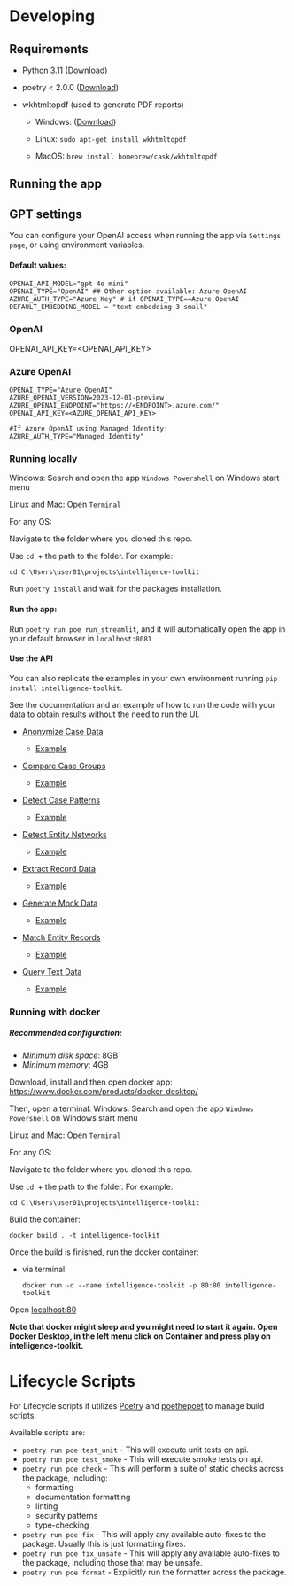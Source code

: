 # Developing 

## Requirements

- Python 3.11 ([Download](https://www.python.org/downloads/))
- poetry < 2.0.0 ([Download](https://python-poetry.org/docs/#installing-with-the-official-installer))
- wkhtmltopdf (used to generate PDF reports)

    - Windows: ([Download](https://wkhtmltopdf.org/downloads.html))

    - Linux:  `sudo apt-get install wkhtmltopdf`

    - MacOS: `brew install homebrew/cask/wkhtmltopdf`


## Running the app

## GPT settings

You can configure your OpenAI access when running the app via `Settings page`, or using environment variables.

#### Default values: 
```
OPENAI_API_MODEL="gpt-4o-mini"
OPENAI_TYPE="OpenAI" ## Other option available: Azure OpenAI
AZURE_AUTH_TYPE="Azure Key" # if OPENAI_TYPE==Azure OpenAI
DEFAULT_EMBEDDING_MODEL = "text-embedding-3-small"
```

### OpenAI
OPENAI_API_KEY=<OPENAI_API_KEY>

### Azure OpenAI
```
OPENAI_TYPE="Azure OpenAI"
AZURE_OPENAI_VERSION=2023-12-01-preview
AZURE_OPENAI_ENDPOINT="https://<ENDPOINT>.azure.com/"
OPENAI_API_KEY=<AZURE_OPENAI_API_KEY>

#If Azure OpenAI using Managed Identity:
AZURE_AUTH_TYPE="Managed Identity"
```

### Running locally

Windows: Search and open the app `Windows Powershell` on Windows start menu

Linux and Mac: Open `Terminal`

For any OS:

Navigate to the folder where you cloned this repo. 

Use `cd `+ the path to the folder. For example:

`cd C:\Users\user01\projects\intelligence-toolkit`

Run `poetry install` and wait for the packages installation.

#### Run the app:

Run `poetry run poe run_streamlit`, and it will automatically open the app in your default browser in `localhost:8081`

#### Use the API

You can also replicate the examples in your own environment running `pip install intelligence-toolkit`.

See the documentation and an example of how to run the code with your data to obtain results without the need to run the UI.
- [Anonymize Case Data](./app/workflows/anonymize_case_data/README.md)

    - [Example](./example_notebooks/anonymize_case_data.ipynb)

- [Compare Case Groups](./app/workflows/compare_case_groups/README.md)

    - [Example](./example_notebooks/compare_case_groups.ipynb)

- [Detect Case Patterns](./app/workflows/detect_case_patterns/README.md)

    - [Example](./example_notebooks/detect_case_patterns.ipynb)

- [Detect Entity Networks](./app/workflows/detect_entity_networks/README.md)

    - [Example](./example_notebooks/detect_entity_networks.ipynb)

- [Extract Record Data](./app/workflows/extract_record_data/README.md)

    - [Example](./example_notebooks/extract_record_data.ipynb)

- [Generate Mock Data](./app/workflows/generate_mock_data/README.md)

    - [Example](./example_notebooks/generate_mock_data.ipynb)

- [Match Entity Records](./app/workflows/match_entity_records/README.md)

    - [Example](./example_notebooks/match_entity_records.ipynb)
    
- [Query Text Data](./app/workflows/query_text_data/README.md)

    - [Example](./example_notebooks/query_text_data.ipynb)


### Running with docker

##### Recommended configuration:

- *Minimum disk space*: 8GB 
- *Minimum memory*: 4GB

Download, install and then open docker app: https://www.docker.com/products/docker-desktop/

Then, open a terminal:
Windows: Search and open the app `Windows Powershell` on Windows start menu

Linux and Mac: Open `Terminal`

For any OS:

Navigate to the folder where you cloned this repo. 

Use `cd `+ the path to the folder. For example:

`cd C:\Users\user01\projects\intelligence-toolkit`

Build the container:

`docker build . -t intelligence-toolkit`

Once the build is finished, run the docker container:

- via terminal:

    `docker run -d --name intelligence-toolkit -p 80:80 intelligence-toolkit`

Open [localhost:80](http://localhost:80)

  **Note that docker might sleep and you might need to start it again. Open Docker Desktop, in the left menu click on Container and press play on intelligence-toolkit.**

# Lifecycle Scripts

For Lifecycle scripts it utilizes [Poetry](https://python-poetry.org/docs#installation) and [poethepoet](https://pypi.org/project/poethepoet/) to manage build scripts.

Available scripts are:

- `poetry run poe test_unit` - This will execute unit tests on api.
- `poetry run poe test_smoke` - This will execute smoke tests on api.
- `poetry run poe check` - This will perform a suite of static checks across the package, including:
  - formatting
  - documentation formatting
  - linting
  - security patterns
  - type-checking
- `poetry run poe fix` - This will apply any available auto-fixes to the package. Usually this is just formatting fixes.
- `poetry run poe fix_unsafe` - This will apply any available auto-fixes to the package, including those that may be unsafe.
- `poetry run poe format` - Explicitly run the formatter across the package.

